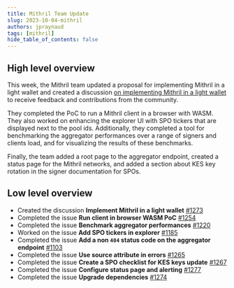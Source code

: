 ```yaml
---
title: Mithril Team Update
slug: 2023-10-04-mithril
authors: jpraynaud
tags: [mithril]
hide_table_of_contents: false
---
```


## High level overview
This week, the Mithril team updated a proposal for implementing Mithril in a light wallet and created a discussion [on implementing Mithril in a light wallet](https://github.com/input-output-hk/mithril/discussions/1273) to receive feedback and contributions from the community.

They completed the PoC to run a Mithril client in a browser with WASM. They also worked on enhancing the explorer UI with SPO tickers that are displayed next to the pool ids. Additionally, they completed a tool for benchmarking the aggregator performances over a range of signers and clients load, and for visualizing the results of these benchmarks.

Finally, the team added a root page to the aggregator endpoint, created a status page for the Mithril networks, and added a section about KES key rotation in the signer documentation for SPOs.

## Low level overview
- Created the discussion **Implement Mithril in a light wallet** [#1273](https://github.com/input-output-hk/mithril/discussions/1273)
- Completed the issue **Run client in browser WASM PoC** [#1254](https://github.com/input-output-hk/mithril/issues/1254)
- Completed the issue **Benchmark aggregator performances** [#1220](https://github.com/input-output-hk/mithril/issues/1220)
- Worked on the issue **Add SPO tickers in explorer** [#1185](https://github.com/input-output-hk/mithril/issues/1185)
- Completed the issue **Add a non `404` status code on the aggregator endpoint** [#1103](https://github.com/input-output-hk/mithril/issues/1103)
- Completed the issue **Use source attribute in errors** [#1265](https://github.com/input-output-hk/mithril/issues/1265)
- Completed the issue **Create a SPO checklist for KES keys update** [#1267](https://github.com/input-output-hk/mithril/issues/1267)
- Completed the issue **Configure status page and alerting** [#1277](https://github.com/input-output-hk/mithril/issues/1277)
- Completed the issue **Upgrade dependencies** [#1274](https://github.com/input-output-hk/mithril/issues/1274)
